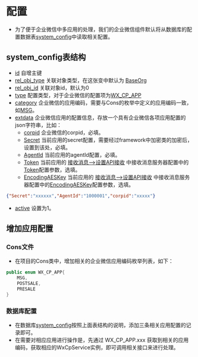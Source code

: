 # 配置

* 为了便于企业微信中多应用的处理，我们的企业微信组件默认将从数据库的配置数据表[system_config]()中读取相关配置。

## system_config表结构

* [id]() 自增主键
* [rel_obj_type]() 关联对象类型，在这张变中默认为 [BaseOrg]()
* [rel_obj_id]() 关联对象id，默认为0
* [type]() 配置类型，对于企业微信的配置项为[WX_CP_APP]()
* [category]() 企业微信的应用编码，需要与Cons的枚举中定义的应用编码一致，如[MSG]()。
* [extdata]() 企业微信应用的配置信息，存放一个具有企业微信各项应用配置的json字符串，比如：
    * [corpid]() 企业微信的corpid，必填。
    * [Secret]() 当前应用的secret配置，需要经过framework中加密类的加密后，设置到该处，必填。
    * [AgentId]() 当前应用的agentId配置，必填。
    * [Token]() 当前应用的 [接收消息-->设置API接收]() 中接收消息服务器配置中的[Token]()配置参数，选填。
    * [EncodingAESKey]() 当前应用的 [接收消息-->设置API接收]() 中接收消息服务器配置中的[EncodingAESKey]()配置参数，选填。
    
```json
{"Secret":"xxxxxx","AgentId":"1000001","corpid":"xxxxx"}
```

* [active]() 设置为1。

## 增加应用配置

### Cons文件

* 在项目的Cons类中，增加相关的企业微信应用编码枚举列表，如下：

```java
public enum WX_CP_APP{
    MSG,
    POSTSALE,
    PRESALE
}
```

### 数据库配置

* 在数据库[system_config]()按照上面表结构的说明，添加三条相关应用配置的记录即可。
* 在需要对相应应用进行操作是，先通过 WX_CP_APP.xxx 获取到相关的应用编码，获取相应的WxCpService实例，即可调用相关接口来进行处理。

